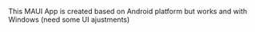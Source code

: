 This MAUI App is created based on Android platform but works and with Windows (need some UI ajustments)
